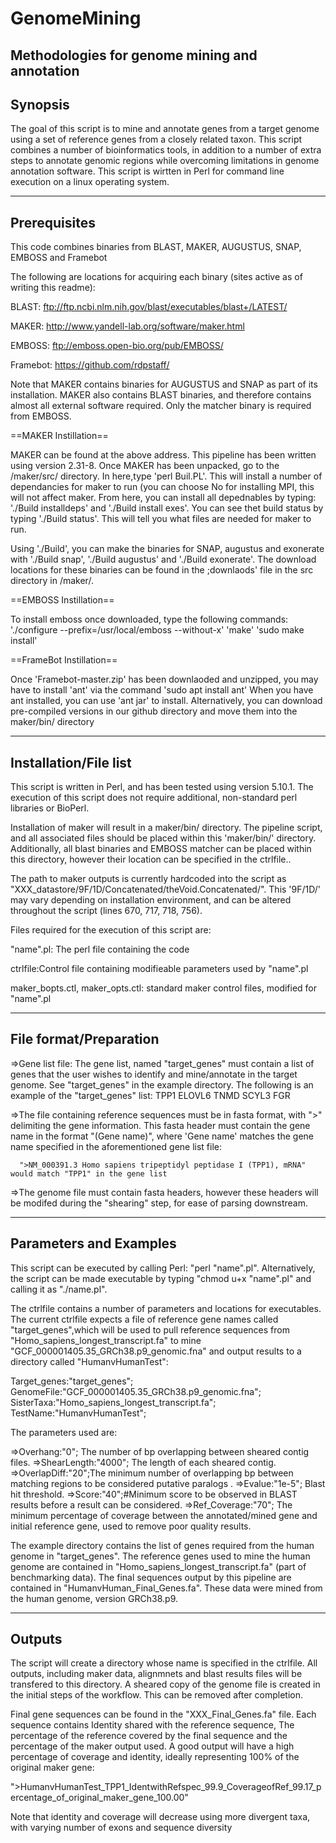 # GenomeMining
Methodologies for genome mining and annotation
---------
Synopsis
---------
The goal of this script is to mine and annotate genes from a target genome  using a set of reference genes from a closely related taxon. This script combines a number of bioinformatics tools, in addition to a number of extra steps to annotate genomic regions while overcoming limitations in genome annotation software. This script is wirtten in Perl for command line execution on a linux operating system.
 
-------------
Prerequisites
-------------
This code combines binaries from BLAST, MAKER, AUGUSTUS, SNAP, EMBOSS and Framebot
  
The following are locations for acquiring each binary (sites active as of writing this readme):

BLAST: ftp://ftp.ncbi.nlm.nih.gov/blast/executables/blast+/LATEST/ 

MAKER: http://www.yandell-lab.org/software/maker.html

EMBOSS: ftp://emboss.open-bio.org/pub/EMBOSS/   

Framebot: https://github.com/rdpstaff/

Note that MAKER contains binaries for AUGUSTUS and SNAP as part of its installation. MAKER also contains BLAST binaries, and therefore contains almost all external software required. Only the matcher binary is required from EMBOSS.

==MAKER Instillation==

MAKER can be found at the above address. This pipeline has been written using version 2.31-8. 
Once MAKER has been unpacked, go to the /maker/src/ directory. In here,type 'perl Buil.PL'. This will install a number of dependancies for maker to run (you can choose No for installing MPI, this will not affect maker. From here, you can install all depednables by typing:
'./Build installdeps' and './Build install exes'. You can see thet build status by typing './Build status'. This will tell you what files are needed for maker to run.

Using './Build', you can make the binaries for SNAP, augustus and exonerate with './Build snap', './Build augustus' and './Build exonerate'. The download locations for these binaries can be found in the ;downlaods' file in the src directory in /maker/. 

==EMBOSS Instillation==

To install emboss once downloaded, type the following commands:
'./configure --prefix=/usr/local/emboss --without-x'
'make'
'sudo make install'

==FrameBot Instillation==

Once 'Framebot-master.zip' has been downlaoded and unzipped, you may have to install 'ant' via the command 'sudo apt install ant'
When you have ant installed, you can use 'ant jar' to install. Alternatively, you can download pre-compiled versions in our github directory and move them into the maker/bin/ directory

   
----------------------
Installation/File list
----------------------
This script is written in Perl, and has been tested using version 5.10.1. The execution of this script does not require additional, non-standard perl libraries or BioPerl. 

Installation of maker will result in a maker/bin/ directory. The pipeline script, and all associated files should be placed within this 'maker/bin/' directory. Additionally, all blast binaries and EMBOSS matcher can be placed within this directory, however their location can be specified in the ctrlfile..

The path to maker outputs is currently hardcoded into the script as "XXX_datastore/9F/1D/Concatenated/theVoid.Concatenated/". This '9F/1D/' may vary depending on installation environment, and can be altered throughout the script (lines 670, 717, 718, 756).

Files required for the execution of this script are:

"name".pl: The perl file containing the code

ctrlfile:Control file containing modifieable parameters used by "name".pl

maker_bopts.ctl, maker_opts.ctl: standard maker control files, modified for "name".pl


-----------------------
File format/Preparation
-----------------------
=>Gene list file: The gene list, named "target_genes" must contain a list of genes that the user wishes to identify and mine/annotate in the target genome. See "target_genes" in the example directory. The following is an example of the "target_genes" list:
       TPP1
       ELOVL6
       TNMD
       SCYL3
       FGR

=>The file containing reference sequences must be in fasta format, with ">" delimiting the gene information. This fasta header must contain the gene name in the format "(Gene name)", where 'Gene name' matches the gene name specified in the aforementioned gene list file: 
      
      ">NM_000391.3 Homo sapiens tripeptidyl peptidase I (TPP1), mRNA" would match "TPP1" in the gene list

=>The genome file must contain fasta headers, however these headers will be modifed during the "shearing" step, for ease of parsing downstream. 

-----------------------
Parameters and Examples
-----------------------
This script can be executed by calling Perl: "perl "name".pl". Alternatively, the script can be made executable by typing "chmod u+x "name".pl" and calling it as "./name.pl". 

The ctrlfile contains a number of parameters and locations for executables. The current ctrlfile expects a file of reference gene names called "target_genes",which will be used to pull reference sequences from "Homo_sapiens_longest_transcript.fa" to mine "GCF_000001405.35_GRCh38.p9_genomic.fna" and output results to a directory called "HumanvHumanTest":

Target_genes:"target_genes";
GenomeFile:"GCF_000001405.35_GRCh38.p9_genomic.fna";
SisterTaxa:"Homo_sapiens_longest_transcript.fa";
TestName:"HumanvHumanTest";  

The parameters used are:

=>Overhang:"0"; The number of bp overlapping between sheared contig files.
=>ShearLength:"4000"; The length of each sheared contig. 
=>OverlapDiff:"20";The minimum number of overlapping bp between matching regions to be considered putative paralogs .
=>Evalue:"1e-5"; Blast hit threshold.
=>Score:"40";#Minimum score to be observed in BLAST results before a result can be considered.
=>Ref_Coverage:"70"; The minimum percentage of coverage between the  annotated/mined gene and initial reference gene, used to remove poor quality results.  

The example directory contains the list of genes required from the human genome in "target_genes". The reference genes used to mine the human genome are contained in "Homo_sapiens_longest_transcript.fa" (part of benchmarking data). The final sequences output by this pipeline are contained in "HumanvHuman_Final_Genes.fa". These data were mined from the human genome, version GRCh38.p9.   


-------
Outputs
-------
The script will create a directory whose name is specified in the ctrlfile. All outputs, including maker data, alignmnets and blast results files will be transfered to this directory. 
A sheared copy of the genome file is created in the initial steps of the workflow. This can be removed after completion. 

Final gene sequences can be found in the "XXX_Final_Genes.fa" file. Each sequence contains Identity shared with the reference sequence, The percentage of the reference covered by the final sequence and the percentage of the maker output used. A good output will have a high percentage of coverage and identity, ideally representing 100% of the original maker gene: 

">HumanvHumanTest_TPP1_IdentwithRefspec_99.9_CoverageofRef_99.17_percentage_of_original_maker_gene_100.00"

Note that identity and coverage will decrease using more divergent taxa, with varying number of exons and sequence diversity



